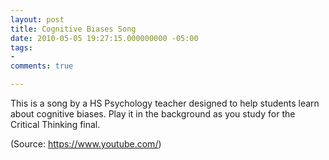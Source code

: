 ```yaml
---
layout: post
title: Cognitive Biases Song
date: 2010-05-05 19:27:15.000000000 -05:00
tags:
- 
comments: true

---
```


<p>This is a song by a HS Psychology teacher designed to help students learn about cognitive biases. Play it in the background as you study for the Critical Thinking final.</p>
<div class="attribution">(<span>Source:</span> <a href="https://www.youtube.com/">https://www.youtube.com/</a>)</div>
